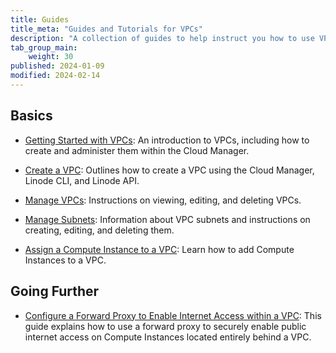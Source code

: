 ```yaml
---
title: Guides
title_meta: "Guides and Tutorials for VPCs"
description: "A collection of guides to help instruct you how to use VPCs."
tab_group_main:
    weight: 30
published: 2024-01-09
modified: 2024-02-14
---
```


## Basics

- [Getting Started with VPCs](/docs/products/networking/vpc/get-started/): An introduction to VPCs, including how to create and administer them within the Cloud Manager.

- [Create a VPC](/docs/products/networking/vpc/guides/create/): Outlines how to create a VPC using the Cloud Manager, Linode CLI, and Linode API.

- [Manage VPCs](/docs/products/networking/vpc/guides/manage-vpcs/): Instructions on viewing, editing, and deleting VPCs.

- [Manage Subnets](/docs/products/networking/vpc/guides/subnets/): Information about VPC subnets and instructions on creating, editing, and deleting them.

- [Assign a Compute Instance to a VPC](/docs/products/networking/vpc/guides/assign-services/): Learn how to add Compute Instances to a VPC.

## Going Further

- [Configure a Forward Proxy to Enable Internet Access within a VPC](/docs/guides/forward-proxy-for-vpc/): This guide explains how to use a forward proxy to securely enable public internet access on Compute Instances located entirely behind a VPC.